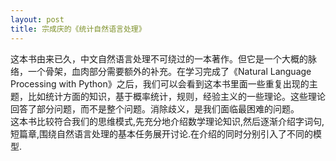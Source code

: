 ```yaml
---
layout: post
title: 宗成庆的《统计自然语言处理》
---
```

这本书由来已久，中文自然语言处理不可绕过的一本著作。但它是一个大概的脉络，一个骨架，血肉部分需要额外的补充。在学习完成了《Natural Language Processing with Python》之后，我们可以会看到这本书里面一些重复出现的主题，比如统计方面的知识，基于概率统计，规则，经验主义的一些理论。这些理论回答了部分问题，而不是整个问题。消除歧义，是我们面临最困难的问题。  
这本书比较符合我们的思维模式,先充分地介绍数学理论知识,然后逐渐介绍字词句,短篇章,围绕自然语言处理的基本任务展开讨论.在介绍的同时分别引入了不同的模型.


